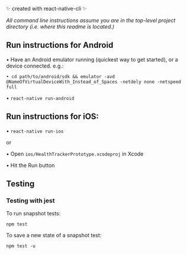 ✨ created with react-native-cli ✨

_All command line instructions assume you are in the top-level project directory (i.e. where this readme is located.)_

## Run instructions for Android

• Have an Android emulator running (quickest way to get started), or a device connected. e.g.:

    • cd path/to/android/sdk && emulator -avd @NameOfVirtualDeviceWith_Instead_of_Spaces -netdely none -netspeed full

• `react-native run-android`

## Run instructions for iOS:

• `react-native run-ios`

or

• Open `ios/HealthTrackerPrototype.xcodeproj` in Xcode

• Hit the Run button

## Testing

### Testing with jest

To run snapshot tests:

`npm test`

To save a new state of a snapshot test:

`npm test -u`


